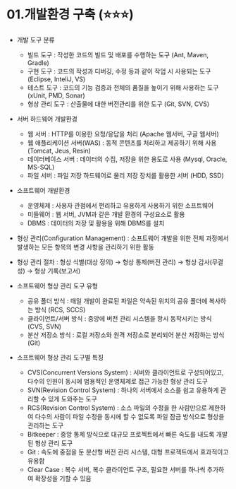 # 01.개발환경 구축 (⭐⭐⭐)

- 개발 도구 분류
    - 빌드 도구 : 작성한 코드의 빌드 및 배포를 수행하는 도구 (Ant, Maven, Gradle)
    - 구현 도구 : 코드의 작성과 디버깅, 수정 등과 같이 작업 시 사용되는 도구 (Eclipse, InteliJ, VS)
    - 테스트 도구 : 코드의 기능 검증과 전체의 품질을 높이기 위해 사용하는 도구 (xUnit, PMD, Sonar)
    - 형상 관리 도구 : 산출물에 대한 버전관리를 위한 도구 (Git, SVN, CVS)

- 서버 하드웨어 개발환경
    - 웹 서버 : HTTP를 이용한 요청/응답을 처리 (Apache 웹서버, 구글 웹서버)
    - 웹 애플리케이션 서버(WAS) : 동적 콘텐츠를 처리하고 제공하기 위해 사용 (Tomcat, Jeus, Resin)
    - 데이터베이스 서버 : 데이터의 수집, 저장을 위한 용도로 사용 (Mysql, Oracle, MS-SQL)
    - 파일 서버 : 파일 저장 하드웨어로 물리 저장 장치를 활용한 서버 (HDD, SSD)

- 소프트웨어 개발환경
    - 운영체제 : 사용자 관점에서 편리하고 유용하게 사용하기 위한 소프트웨어
    - 미들웨어 : 웹 서버, JVM과 같은 개발 환경의 구성요소로 활용
    - DBMS : 데이터의 저장 및 활용을 위해 DBMS를 설치

- 형상 관리(Configuration Management) : 소프트웨어 개발을 위한 전체 과정에서 발생하는 모든 항목의 변경 사항을 관리하기 위한 활동
- 형상 관리 절차 : 형상 식별(대상 정의) → 형상 통제(버전 관리) → 형상 감사(무결성) → 형상 기록(보고서)

- 소프트웨어 형상 관리 도구 유형
    - 공유 폴더 방식 : 매일 개발이 완료된 파일은 약속된 위치의 공유 폴더에 복사하는 방식 (RCS, SCCS)
    - 클라이언트/서버 방식 : 중앙에 버전 관리 시스템을 항시 동작시키는 방식 (CVS, SVN)
    - 분산 저장소 방식 : 로컬 저장소와 원격 저장소로 분리되어 분산 저장하는 방식 (Git)
- 소프트웨어 형상 관리 도구별 특징
    - CVS(Concurrent Versions System) : 서버와 클라이언트로 구성되어있고, 다수의 인원이 동시에 범용적인 운영체제로 접근 가능한 형상 관리 도구
    - SVN(Revision Control System) : 하나의 서버에서 소스를 쉽고 유용하게 관리할 수 있게 도와주는 도구
    - RCS(Revision Control System) : 소스 파일의 수정을 한 사람만으로 제한하여 다수의 사람이 파일 수정을 동시에 할 수 없도록 파일 잠금 방식으로 형상을 관리하는 도구
    - Bitkeeper : 중앙 통제 방식으로 대규모 프로젝트에서 빠른 속도를 내도록 개발된 형상 관리 도구
    - Git : 속도에 중점을 둔 분산형 버전 관리 시스템, 대형 프로젝트에서 효과적이고 유용함
    - Clear Case : 복수 서버, 복수 클라이언트 구조, 필요한 서버를 하나씩 추가하여 확장성을 기할 수 있음
